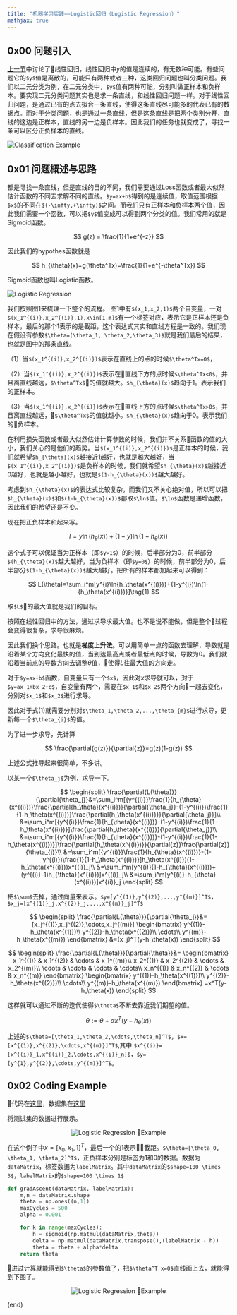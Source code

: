 ```yaml
---
title: "机器学习实践——Logistic回归（Logistic Regression）"
mathjax: true
---
```


## 0x00 问题引入
[上一节](https://joeltsui.github.io/2018/08/24/linear-regression/)中讨论了线性回归，线性回归中$y$的值是连续的，有无数种可能。有些问题它的`$y$`值是离散的，可能只有两种或者三种，这类回归问题也叫分类问题。我们以二元分类为例，在二元分类中，`$y$`值有两种可能，分别叫做正样本和负样本。要实现二元分类问题其实也是求一条直线，和线性回归问题一样。对于线性回归问题，是通过已有的点去拟合一条直线，使得这条直线尽可能多的代表已有的数据点。而对于分类问题，也是通过一条直线，但是这条直线是把两个类别分开，直线的这边是正样本，直线的另一边是负样本。因此我们的任务也就变成了，寻找一条可以区分正负样本的直线。

![](http://q0qh4z3h0.bkt.clouddn.com/2018-08-26-logistic-regression.png "Classification Example")

## 0x01 问题概述与思路
都是寻找一条直线，但是直线的目的不同，我们需要通过Loss函数或者最大似然估计函数的不同去求解不同的直线。`$y=ax+b$`得到的是连续值，取值范围根据`$x$`的不同在`$(-\infty,+\infty)$`之间。而我们只有正样本和负样本两个值，因此我们需要一个函数，可以把`$y$`值变成可以得到两个分类的值。我们常用的就是Sigmoid函数。

$$
g(z) = \frac{1}{1+e^{-z}}
$$

因此我们的hypothes函数就是

$$
h_{\theta}(x)=g(\theta^Tx)=\frac{1}{1+e^{-\theta^Tx}}
$$


Sigmoid函数也叫Logistic函数。


![](http://q0qh4z3h0.bkt.clouddn.com/2018-08-26-sigmoid-function.png "Logistic Regression")

我们按照图1来梳理一下整个的流程。
图1中有`$(x_1,x_2,1)$`两个自变量，一对`$(x_1^{(i)},x_2^{(i)},1),x\in[1,m]$`有一个标签对应，表示它是正样本还是负样本，最后的那个1表示的是截距，这个表达式其实和直线方程是一致的。我们现在假设有参数`$\theta=(\theta_1, \theta_2,\theta_3)$`就是我们最后的结果，也就是图中的那条直线。

（1）当`$(x_1^{(i)},x_2^{(i)})$`表示在直线上的点的时候`$\theta^Tx=0$`，

（2）当`$(x_1^{(i)},x_2^{(i)})$`表示在直线下方的点时候`$\theta^Tx<0$`，并且离直线越远，`$\theta^Tx$`的值就越大。`$h_{\theta}(x)$`趋向于1。表示我们的正样本。

（3）当`$(x_1^{(i)},x_2^{(i)})$`表示在直线上方的点时候`$\theta^Tx>0$`，并且离直线越远，`$\theta^Tx$`的值就越小。`$h_{\theta}(x)$`趋向于0。表示我们的负样本。


在利用损失函数或者最大似然估计计算参数的时候，我们并不关系函数的值的大小，我们关心的是他们的趋势。当`$(x_1^{(i)},x_2^{(i)})$`是正样本的时候，我们就希望`$h_{\theta}(x)$`越接近1越好，也就是越大越好，当`$(x_1^{(i)},x_2^{(i)})$`是负样本的时候，我们就希望`$h_{\theta}(x)$`越接近0越好，也就是越小越好，也就是`$(1-h_{\theta}(x))$`越大越好。

考虑到`$h_{\theta}(x)$`的表达式比较复杂，而我们又不关心绝对值，所以可以把`$h_{\theta}(x)$`和`$(1-h_{\theta}(x))$`都取`$\ln$`值。`$\ln$`函数是递增函数，因此我们的希望还是不变。

现在把正负样本和起来写。

$$
l=y\ln{(h_{\theta}(x))}+(1-y)\ln{(1-h_{\theta}(x))}
$$

这个式子可以保证当为正样本（即`$y=1$`）的时候，后半部分为0，前半部分`$(h_{\theta}(x)$`越大越好，当为负样本（即`$y=0$`）的时候，前半部分为0，后半部分`$(1-h_{\theta}(x))$`越大越好。把所有的样本都加起来可以得到：

$$
L(\theta)=\sum_i^m[y^{i}\ln{h_\theta(x^{(i)})}+(1-y^{i})\ln(1-{h_\theta(x^{(i)})}]\tag{1}
$$

取`$L$`的最大值就是我们的目标。

按照在线性回归中的方法，通过求导求最大值。也不是说不能做，但是整个过程会变得很复杂，求导很麻烦。

因此我们换个思路。也就是**梯度上升法**。可以用简单一点的函数去理解，导数就是沿着某个方向变化最快的值，当到达最高点或者最低点的时候，导数为0。我们就沿着当前点的导数方向去调整$\theta$值，使得$L$往最大值的方向走。

对于`$y=ax+b$`函数，自变量只有一个`$x$`，因此对$x$求导就可以，对于`$y=ax_1+bx_2+c$`，自变量有两个，需要在`$x_1$`和`$x_2$`两个方向一起去变化，分别对`$x_1$`和`$x_2$`进行求导。

因此对于式(1)就需要分别对`$\theta_1,\theta_2,...,\theta_{m}$`进行求导，更新每一个`$\theta_{i}$`的值。

为了进一步求导，先计算

$$
\frac{\partial{g(z)}}{\partial{z}}=g(z)(1-g(z))
$$

上述公式推导起来很简单，不多讲。

以某一个`$\theta_j$`为例，求导一下。

$$
\begin{split}
\frac{\partial{L(\theta)}}{\partial{\theta_j}}&=\sum_i^m[{y^{(i)}}\frac{1}{h_{\theta}(x^{(i)})}\frac{\partial{h_\theta}(x^{(i)})}{\partial{\theta_j}}-(1-y^{(i)})\frac{1}{1-h_\theta(x^{(i)})}\frac{\partial{h_\theta(x^{(i)})}}{\partial{\theta_j}}]\\
&=\sum_i^m[{y^{(i)}}\frac{1}{h_{\theta}(x^{(i)})}-(1-y^{(i)})\frac{1}{1-h_\theta(x^{(i)})}]\frac{\partial{h_\theta}(x^{(i)})}{\partial{\theta_j}}\\
&=\sum_i^m[{y^{(i)}}\frac{1}{h_{\theta}(x^{(i)})}-(1-y^{(i)})\frac{1}{1-h_\theta(x^{(i)})}]\frac{\partial{h_\theta(x^{(i)})}}{\partial{z}}\frac{\partial{z}}{\theta_{j}}\\
&=\sum_i^m[{y^{(i)}}\frac{1}{h_{\theta}(x^{(i)})}-(1-y^{(i)})\frac{1}{1-h_\theta(x^{(i)})}]h_\theta(x^{(i)})(1-h_\theta(x^{(i)}))x^{(i)}_j\\
&=\sum_i^m[y^{(i)}(1-h_{\theta}(x^{(i)}))+(y^{(i)}-1)h_{\theta}(x^{(i)})]x^{(i)}_j\\
&=\sum_i^m[y^{(i)}-h_{\theta}(x^{(i)})]x^{(i)}_j
\end{split}
$$

把`$\sum$`去掉，通过向量来表示。`$y=[y^{(1)},y^{(2)},...,y^{(m)}]^T$`，`$x_j=[x^{(1)}_j,x^{(2)}_j,...,x^{(m)}_j]^T$`

$$
\begin{split}
\frac{\partial{L(\theta)}}{\partial{\theta_j}}&=[x_j^{(1)},x_j^{(2)},\cdots,x_j^{(m)}]
\begin{bmatrix}
y^{(1)}-h_\theta(x^{(1)})\\
y^{(2)}-h_\theta(x^{(2)})\\
\cdots\\
y^{(m)}-h_\theta(x^{(m)})
\end{bmatrix}
&=(x_j)^T(y-h_\theta(x))
\end{split}
$$

$$
\begin{split}
\frac{\partial{L(\theta)}}{\partial{\theta}}&=
\begin{bmatrix}
x_1^{(1)} & x_1^{(2)} & \cdots & x_1^{(m)}\\
x_2^{(1)} & x_2^{(2)} & \cdots & x_2^{(m)}\\
\cdots & \cdots & \cdots & \cdots\\
x_n^{(1)} & x_n^{(2)} & \cdots & x_n^{(m)}
\end{bmatrix}
\begin{bmatrix}
y^{(1)}-h_\theta(x^{(1)})\\
y^{(2)}-h_\theta(x^{(2)})\\
\cdots\\
y^{(m)}-h_\theta(x^{(m)})
\end{bmatrix}
=x^T(y-h_\theta(x))
\end{split}
$$

这样就可以通过不断的迭代使得`$\theta$`不断去靠近我们期望的值。

$$
\theta := \theta + \alpha x^T(y-h_\theta(x))
$$

上述的`$\theta=[\theta_1,\theta_2,\cdots,\theta_n]^T$`，`$x=[x^{(1)},x^{(2)},\cdots,x^{(m)}]^T$`,其中 `$x^{(i)}=[x^{(i)}_1,x^{(i)}_2,\cdots,x^{(i)}_n]$`，`$y=[y^{1},y^{(2)},\cdots,y^{(m)}]^T$`。

## 0x02 Coding Example
代码在[这里](https://github.com/JoelTsui/joeltsui.github.io/raw/master/assets/files/logRegres.py)，数据集在[这里](https://github.com/JoelTsui/joeltsui.github.io/raw/master/assets/files/testSet.txt)

将测试集的数据进行展示。

<p align="center"><img src="http://q0qh4z3h0.bkt.clouddn.com/2018-08-26-logistic-example.png" alt="Logistic Regression Example" title style/>
</p>

在这个例子中$x=[x_0,x_1,1]^T$，最后一个的1表示截距。`$\theta=[\theta_0, \theta_1, \theta_2]^T$`，正负样本分别是标签为1和0的数据。数据为`dataMatrix`，标签数据为`labelMatrix`。其中`dataMatrix`的`$shape=100 \times 3$`，`labelMatrix`的`$shape=100 \times 1$`

``` python
def gradAscent(dataMatrix, labelMatrix):
    m,n = dataMatrix.shape
    theta = np.ones((n,1))
    maxCycles = 500
    alpha = 0.001

    for k in range(maxCycles):
        h = sigmoid(np.matmul(dataMatrix,theta))
        delta = np.matmul(dataMatrix.transpose(),(labelMatrix - h))
        theta = theta + alpha*delta
    return theta
```
进过计算就能得到`$\theta$`的参数值了，把`$\theta^T x=0$`直线画上去，就能得到下图了。

<p align="center"><img src="http://q0qh4z3h0.bkt.clouddn.com/2018-08-26-logistic-example-result.png" alt="Logistic Regression Example" title style/>
</p>

(end)











